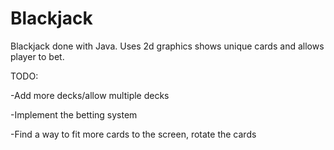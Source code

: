 # Blackjack
Blackjack done with Java. Uses 2d graphics shows unique cards and allows player to bet.


TODO:

-Add more decks/allow multiple decks

-Implement the betting system

-Find a way to fit more cards to the screen, rotate the cards
